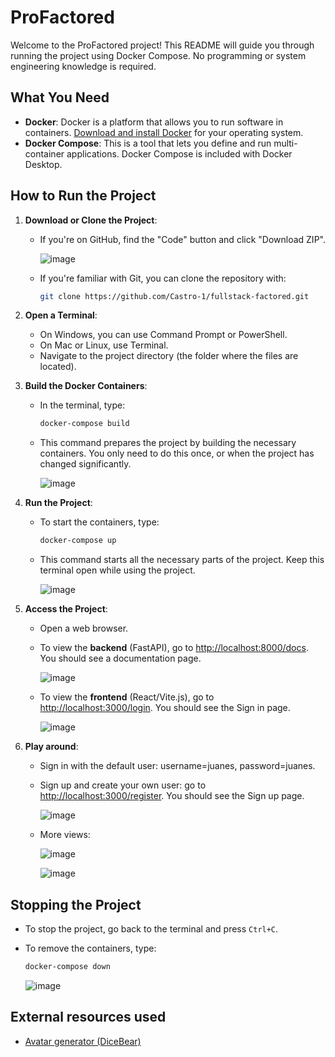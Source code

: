 # ProFactored

Welcome to the ProFactored project! This README will guide you through running the project using Docker Compose. No programming or system engineering knowledge is required.

## What You Need

- **Docker**: Docker is a platform that allows you to run software in containers. [Download and install Docker](https://docs.docker.com/get-docker/) for your operating system.
- **Docker Compose**: This is a tool that lets you define and run multi-container applications. Docker Compose is included with Docker Desktop.

## How to Run the Project

1. **Download or Clone the Project**:
   - If you're on GitHub, find the "Code" button and click "Download ZIP".
     
     ![image](https://github.com/Castro-1/fullstack-factored/assets/82610906/c12e9a12-8d05-4e86-ad87-b583703e62f1)

   - If you're familiar with Git, you can clone the repository with:
     ```bash
     git clone https://github.com/Castro-1/fullstack-factored.git
     ```

2. **Open a Terminal**:
   - On Windows, you can use Command Prompt or PowerShell.
   - On Mac or Linux, use Terminal.
   - Navigate to the project directory (the folder where the files are located).

3. **Build the Docker Containers**:
   - In the terminal, type:
     ```bash
     docker-compose build
     ```
   - This command prepares the project by building the necessary containers. You only need to do this once, or when the project has changed significantly.
  
     ![image](https://github.com/Castro-1/fullstack-factored/assets/82610906/6ec3aa94-b58a-445b-811a-8f2732dbf903)


4. **Run the Project**:
   - To start the containers, type:
     ```bash
     docker-compose up
     ```
   - This command starts all the necessary parts of the project. Keep this terminal open while using the project.
  
     ![image](https://github.com/Castro-1/fullstack-factored/assets/82610906/d7b433d5-293a-4e23-ab92-8139343d1a59)


5. **Access the Project**:
   - Open a web browser.
   - To view the **backend** (FastAPI), go to [http://localhost:8000/docs](http://localhost:8000/docs). You should see a documentation page.
     
     ![image](https://github.com/Castro-1/fullstack-factored/assets/82610906/0544eadb-7f5b-4293-85f5-cdefce195607)

   - To view the **frontend** (React/Vite.js), go to [http://localhost:3000/login](http://localhost:3000/login). You should see the Sign in page.
  
     ![image](https://github.com/Castro-1/fullstack-factored/assets/82610906/ac50af99-30a2-412d-8dae-a5af2647c0a6)


5. **Play around**:
   - Sign in with the default user: username=juanes, password=juanes.
   - Sign up and create your own user: go to [http://localhost:3000/register](http://localhost:3000/register). You should see the Sign up page.
  
     ![image](https://github.com/Castro-1/fullstack-factored/assets/82610906/069f4ef4-bd03-4415-81bc-321a21c36041)
  
   - More views:
  
     ![image](https://github.com/Castro-1/fullstack-factored/assets/82610906/8c75a8d1-0a98-48f2-a718-10ebf738c1e7)

     ![image](https://github.com/Castro-1/fullstack-factored/assets/82610906/15056136-643f-45a4-8a2c-3d569cd5cb6e)

      
## Stopping the Project

- To stop the project, go back to the terminal and press `Ctrl+C`.
- To remove the containers, type:
  ```bash
  docker-compose down
  ```

  ![image](https://github.com/Castro-1/fullstack-factored/assets/82610906/517e574d-95fa-46cc-aa52-34dfd6a44a5f)


## External resources used

- [Avatar generator (DiceBear)](https://www.dicebear.com/)
